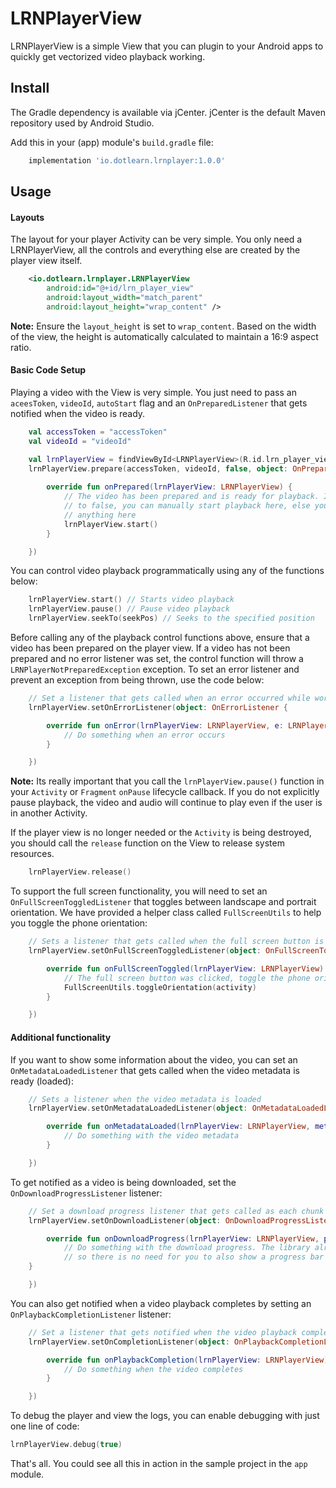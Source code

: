 # LRNPlayerView
LRNPlayerView is a simple View that you can plugin to your Android apps to quickly get vectorized video playback working.

## Install
The Gradle dependency is available via jCenter. jCenter is the default Maven repository used by Android Studio.

Add this in your (app) module's `build.gradle` file:
```groovy
    implementation 'io.dotlearn.lrnplayer:1.0.0'
```

## Usage

#### Layouts
The layout for your player Activity can be very simple. You only need a LRNPlayerView, all the controls and everything else are created by the player view itself.
```xml
    <io.dotlearn.lrnplayer.LRNPlayerView
        android:id="@+id/lrn_player_view"
        android:layout_width="match_parent"
        android:layout_height="wrap_content" />
```

<b>Note:</b> Ensure the `layout_height` is set to `wrap_content`. Based on the width of the view, the height is automatically calculated to maintain a 16:9 aspect ratio.

#### Basic Code Setup

Playing a video with the View is very simple. You just need to pass an `aceesToken`, `videoId`, `autoStart` flag and an `OnPreparedListener` that gets notified when the video is ready.
```kotlin
    val accessToken = "accessToken"
    val videoId = "videoId"

    val lrnPlayerView = findViewById<LRNPlayerView>(R.id.lrn_player_view)
    lrnPlayerView.prepare(accessToken, videoId, false, object: OnPreparedListener {
            
        override fun onPrepared(lrnPlayerView: LRNPlayerView) {
            // The video has been prepared and is ready for playback. If you set autoStart
            // to false, you can manually start playback here, else you don't have to do
            // anything here
            lrnPlayerView.start()
        }

    })
```

You can control video playback programmatically using any of the functions below:
```kotlin
    lrnPlayerView.start() // Starts video playback
    lrnPlayerView.pause() // Pause video playback
    lrnPlayerView.seekTo(seekPos) // Seeks to the specified position
```

Before calling any of the playback control functions above, ensure that a video has been prepared on the player view. If a video has not been prepared and no error listener was set, the control function will throw a `LRNPlayerNotPreparedException` exception. To set an error listener and prevent an exception from being thrown, use the code below:
```kotlin
    // Set a listener that gets called when an error occurred while working with the LRNPlayerView
    lrnPlayerView.setOnErrorListener(object: OnErrorListener {

        override fun onError(lrnPlayerView: LRNPlayerView, e: LRNPlayerException) {
            // Do something when an error occurs
        }

    })
```

<b>Note:</b> Its really important that you call the `lrnPlayerView.pause()` function in your `Activity` or `Fragment` `onPause` lifecycle callback. If you do not explicitly pause playback, the video and audio will continue to play even if the user is in another Activity.

If the player view is no longer needed or the `Activity` is being destroyed, you should call the `release` function on the View to release system resources.
```kotlin
    lrnPlayerView.release()
```

To support the full screen functionality, you will need to set an `OnFullScreenToggledListener` that toggles between landscape and portrait orientation. We have provided a helper class called `FullScreenUtils` to help you toggle the phone orientation:
```kotlin
    // Sets a listener that gets called when the full screen button is clicked
    lrnPlayerView.setOnFullScreenToggledListener(object: OnFullScreenToggledListener{

        override fun onFullScreenToggled(lrnPlayerView: LRNPlayerView) {
            // The full screen button was clicked, toggle the phone orientation
            FullScreenUtils.toggleOrientation(activity)
        }

    })
```

#### Additional functionality
If you want to show some information about the video, you can set an `OnMetadataLoadedListener` that gets called when the video metadata is ready (loaded):
```kotlin
    // Sets a listener when the video metadata is loaded
    lrnPlayerView.setOnMetadataLoadedListener(object: OnMetadataLoadedListener{

        override fun onMetadataLoaded(lrnPlayerView: LRNPlayerView, metadata: Metadata) {
            // Do something with the video metadata
        }

    })
```

To get notified as a video is being downloaded, set the `OnDownloadProgressListener` listener:
```kotlin
    // Set a download progress listener that gets called as each chunk of the video is downloaded
    lrnPlayerView.setOnDownloadListener(object: OnDownloadProgressListener{

        override fun onDownloadProgress(lrnPlayerView: LRNPlayerView, progressPercent: Float) {
            // Do something with the download progress. The library already shows a progress bar
            // so there is no need for you to also show a progress bar
    }

    })
```

You can also get notified when a video playback completes by setting an `OnPlaybackCompletionListener` listener:
```kotlin
    // Set a listener that gets notified when the video playback completes
    lrnPlayerView.setOnCompletionListener(object: OnPlaybackCompletionListener {

        override fun onPlaybackCompletion(lrnPlayerView: LRNPlayerView) {
            // Do something when the video completes
        }

    })
```

To debug the player and view the logs, you can enable debugging with just one line of code:
```kotlin
lrnPlayerView.debug(true)
```

That's all. You could see all this in action in the sample project in the `app` module.